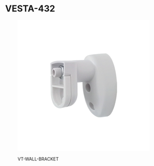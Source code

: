 # VESTA-432

<figure><img src=".gitbook/assets/image (6) (1).png" alt=""><figcaption><p>VT-WALL-BRACKET</p></figcaption></figure>

